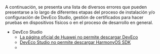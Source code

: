 A continuación, se presenta una lista de diversos errores que pueden presentarse a lo largo de diferentes etapas del proceso de instalación y/o configuración de DevEco Studio, gestión de certificados para hacer pruebas en dispositivos físicos o en el proceso de desarrollo en general.

- DevEco Studio
	- [La página oficial de Huawei no permite descargar DevEco](LinkDescargaDES.md)
	- [DevEco Studio no permite descargar HarmonyOS SDK](HarmonyOSSDKFail.md)
	- 